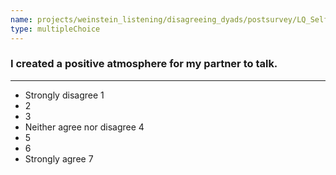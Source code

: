```yaml
---
name: projects/weinstein_listening/disagreeing_dyads/postsurvey/LQ_Self_4.md
type: multipleChoice
---
```


### I created a positive atmosphere for my partner to talk.

---

- Strongly disagree 1
- 2
- 3
- Neither agree nor disagree 4
- 5
- 6
- Strongly agree 7
